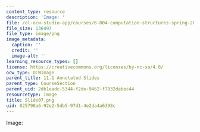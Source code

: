 ```yaml
---
content_type: resource
description: 'Image: '
file: /ol-ocw-studio-app/courses/6-004-computation-structures-spring-2017/825798a692e25db597d14e2da4a6398c_Slide07.png
file_size: 136497
file_type: image/png
image_metadata:
  caption: ''
  credit: ''
  image-alt: ''
learning_resource_types: []
license: https://creativecommons.org/licenses/by-nc-sa/4.0/
ocw_type: OCWImage
parent_title: 11.1 Annotated Slides
parent_type: CourseSection
parent_uid: 2db1eadc-5344-f2de-9462-f7932dabec44
resourcetype: Image
title: Slide07.png
uid: 825798a6-92e2-5db5-97d1-4e2da4a6398c
---
```

Image: 